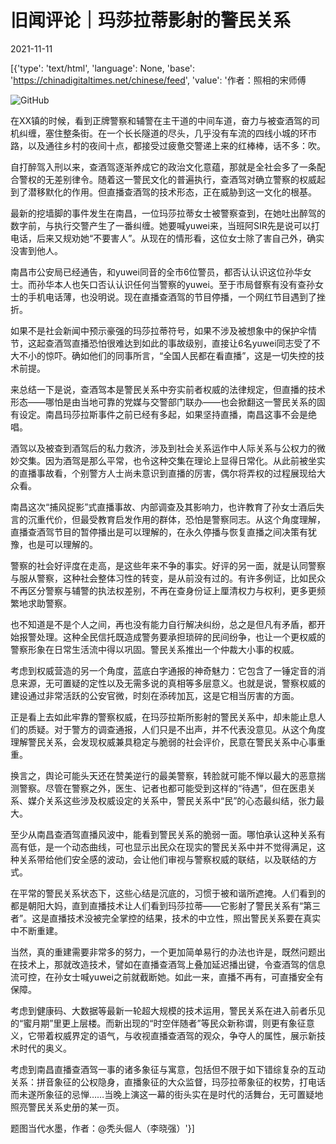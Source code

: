 # 旧闻评论｜玛莎拉蒂影射的警民关系

2021-11-11

[{'type': 'text/html', 'language': None, 'base': 'https://chinadigitaltimes.net/chinese/feed', 'value': '作者：照相的宋师傅

![GitHub](https://chinadigitaltimes.net/chinese/files/2021/11/image-1636625508763.png)

在XX镇的时候，看到正牌警察和辅警在主干道的中间车道，奋力与被查酒驾的司机纠缠，塞住整条街。在一个长长隧道的尽头，几乎没有车流的四线小城的环市路，以及通往乡村的夜间十点，都接受过疲惫交警递上来的红棒棒，话不多：吹。

自打醉驾入刑以来，查酒驾逐渐养成它的政治文化意蕴，那就是全社会多了一条配合警权的无差别律令。随着这一警民文化的普遍执行，查酒驾对确立警察的权威起到了潜移默化的作用。但直播查酒驾的技术形态，正在威胁到这一文化的根基。

最新的挖墙脚的事件发生在南昌，一位玛莎拉蒂女士被警察查到，在她吐出醉驾的数字前，与执行交警产生了一番纠缠。她要喊yuwei来，当班阿SIR先是说可以打电话，后来又规劝她“不要害人”。从现在的情形看，这位女士除了害自己外，确实没害到他人。

南昌市公安局已经通告，和yuwei同音的全市6位警员，都否认认识这位孙华女士。而孙华本人也矢口否认认识任何当警察的yuwei。至于市局督察有没有查孙女士的手机电话薄，也没明说。现在直播查酒驾的节目停播，一个网红节目遇到了挫折。

如果不是社会新闻中预示豪强的玛莎拉蒂符号，如果不涉及被想象中的保护伞情节，这起查酒驾直播恐怕很难达到如此的事故级别，直接让6名yuwei同志受了不大不小的惊吓。确如他们的同事所言，“全国人民都在看直播”，这是一切失控的技术前提。

来总结一下是说，查酒驾本是警民关系中夯实前者权威的法律规定，但直播的技术形态——哪怕是由当地可靠的党媒与交警部门联办——也会掀翻这一警民关系的固有设定。南昌玛莎拉斯事件之前已经有多起，如果坚持直播，南昌这事不会是绝唱。

酒驾以及被查到酒驾后的私力救济，涉及到社会关系运作中人际关系与公权力的微妙交集。因为酒驾是那么平常，也令这种交集在理论上显得日常化。从此前被坐实的直播事故看，个别警方人士尚未意识到直播的厉害，偶尔将弄权的过程展现给大众看。

南昌这次“捕风捉影”式直播事故、内部调查及其影响力，也许教育了孙女士酒后失言的沉重代价，但最受教育启发作用的群体，恐怕是警察同志。从这个角度理解，直播查酒驾节目的暂停播出是可以理解的，在永久停播与恢复直播之间决策有犹豫，也是可以理解的。

警察的社会好评度在走高，是这些年来不争的事实。好评的另一面，就是认同警察与服从警察，这种社会整体习性的转变，是从前没有过的。有许多例证，比如民众不再区分警察与辅警的执法权差别，不再在查身份证上厘清权力与权利，更多更频繁地求助警察。

也不知道是不是个人之间，再也没有能力自行解决纠纷，总之是但凡有矛盾，都开始报警处理。这种全民信托既造成警务要承担琐碎的民间纷争，也让一个更权威的警察形象在日常生活流中得以巩固。警民关系推出一个仲裁大小事的权威。

考虑到权威营造的另一个角度，蓝底白字通报的神奇魅力：它包含了一锤定音的消息来源，无可置疑的定性以及无需多说的真相等多层意义。也就是说，警察权威的建设通过非常活跃的公安官微，时刻在添砖加瓦，这是它相当厉害的方面。

正是看上去如此牢靠的警察权威，在玛莎拉斯所影射的警民关系中，却未能止息人们的质疑。对于警方的调查通报，人们只是不出声，并不代表没意见。从这个角度理解警民关系，会发现权威兼具稳定与脆弱的社会评价，民意在警民关系中心事重重。

换言之，舆论可能头天还在赞美逆行的最美警察，转脸就可能不惮以最大的恶意揣测警察。尽管在警察之外，医生、记者也都可能受到这样的“待遇”，但在医患关系、媒介关系这些涉及权威设定的关系中，警民关系中“民”的心态最纠结，张力最大。

至少从南昌查酒驾直播风波中，能看到警民关系的脆弱一面。哪怕承认这种关系有高有低，是一个动态曲线，可也显示出民众在现实的警民关系中并不觉得满足，这种关系带给他们安全感的波动，会让他们审视与警察权威的联结，以及联结的方式。

在平常的警民关系状态下，这些心结是沉底的，习惯于被和谐所遮掩。人们看到的都是朝阳大妈，直到直播技术让人们看到玛莎拉蒂——它影射了警民关系有“第三者”。这是直播技术没被完全掌控的结果，技术的中立性，照出警民关系要在真实中不断重建。

当然，真的重建需要非常多的努力，一个更加简单易行的办法也许是，既然问题出在技术上，那就改造技术，譬如在直播查酒驾上叠加延迟播出键，令查酒驾的信息流可控，在孙女士喊yuwei之前就截断她。如此一来，直播不再有，可直播安全有保障。

考虑到健康码、大数据等最新一轮超大规模的技术运用，警民关系在进入前者乐见的“蜜月期”里更上层楼。而新出现的“时空伴随者”等民众新称谓，则更有象征意义，它带着权威界定的语气，与收视直播查酒驾的观众，争夺人的属性，展示新技术时代的奥义。

考虑到南昌直播查酒驾一事的诸多象征与寓意，包括但不限于如下错综复杂的互动关系：拼音象征的公权隐身，直播象征的大众监督，玛莎拉蒂象征的权势，打电话而未遂所象征的忌惮……当晚上演这一幕的街头实在是时代的活舞台，无可置疑地照亮警民关系史册的某一页。

题图当代水墨，作者：@秃头倔人（李晓强）'}]